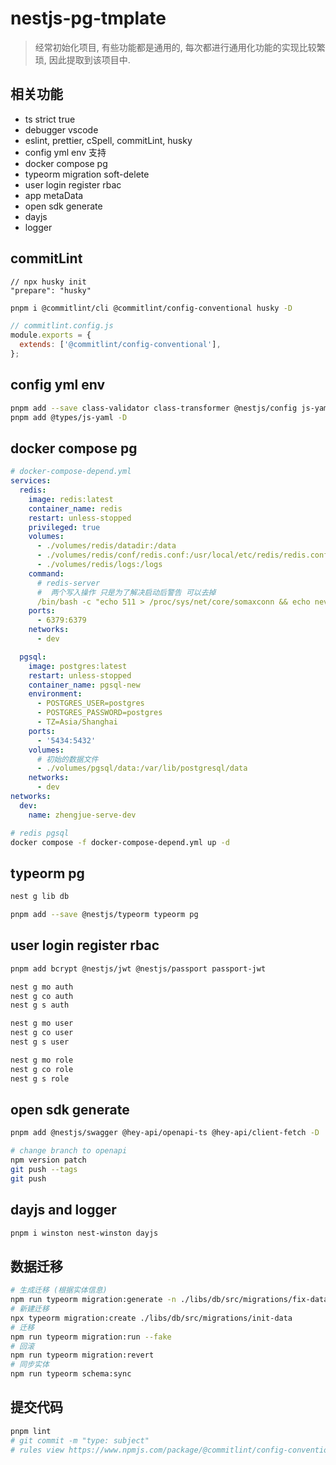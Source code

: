 # nestjs-pg-tmplate

> 经常初始化项目, 有些功能都是通用的, 每次都进行通用化功能的实现比较繁琐, 因此提取到该项目中.

## 相关功能

- ts strict true
- debugger vscode
- eslint, prettier, cSpell, commitLint, husky
- config yml env 支持
- docker compose pg
- typeorm migration soft-delete
- user login register rbac
- app metaData
- open sdk generate
- dayjs
- logger

## commitLint

```jsonc
// npx husky init
"prepare": "husky"
```

```bash
pnpm i @commitlint/cli @commitlint/config-conventional husky -D
```

```js
// commitlint.config.js
module.exports = {
  extends: ['@commitlint/config-conventional'],
};
```

## config yml env

```bash
pnpm add --save class-validator class-transformer @nestjs/config js-yaml
pnpm add @types/js-yaml -D
```

## docker compose pg

```yml
# docker-compose-depend.yml
services:
  redis:
    image: redis:latest
    container_name: redis
    restart: unless-stopped
    privileged: true
    volumes:
      - ./volumes/redis/datadir:/data
      - ./volumes/redis/conf/redis.conf:/usr/local/etc/redis/redis.conf
      - ./volumes/redis/logs:/logs
    command:
      # redis-server
      #  两个写入操作 只是为了解决启动后警告 可以去掉
      /bin/bash -c "echo 511 > /proc/sys/net/core/somaxconn && echo never > /sys/kernel/mm/transparent_hugepage/enabled && redis-server /usr/local/etc/redis/redis.conf"
    ports:
      - 6379:6379
    networks:
      - dev

  pgsql:
    image: postgres:latest
    restart: unless-stopped
    container_name: pgsql-new
    environment:
      - POSTGRES_USER=postgres
      - POSTGRES_PASSWORD=postgres
      - TZ=Asia/Shanghai
    ports:
      - '5434:5432'
    volumes:
      # 初始的数据文件
      - ./volumes/pgsql/data:/var/lib/postgresql/data
    networks:
      - dev
networks:
  dev:
    name: zhengjue-serve-dev
```

```bash
# redis pgsql
docker compose -f docker-compose-depend.yml up -d
```

## typeorm pg

```bash
nest g lib db
```

```bash
pnpm add --save @nestjs/typeorm typeorm pg
```

## user login register rbac

```bash
pnpm add bcrypt @nestjs/jwt @nestjs/passport passport-jwt
```

```bash
nest g mo auth
nest g co auth
nest g s auth

nest g mo user
nest g co user
nest g s user

nest g mo role
nest g co role
nest g s role
```

## open sdk generate

```bash
pnpm add @nestjs/swagger @hey-api/openapi-ts @hey-api/client-fetch -D
```

```bash
# change branch to openapi
npm version patch
git push --tags
git push
```

## dayjs and logger

```bash
pnpm i winston nest-winston dayjs
```

## 数据迁移

```bash
# 生成迁移 (根据实体信息)
npm run typeorm migration:generate -n ./libs/db/src/migrations/fix-data
# 新建迁移
npx typeorm migration:create ./libs/db/src/migrations/init-data
# 迁移
npm run typeorm migration:run --fake
# 回滚
npm run typeorm migration:revert
# 同步实体
npm run typeorm schema:sync
```

## 提交代码

```bash
pnpm lint
# git commit -m "type: subject"
# rules view https://www.npmjs.com/package/@commitlint/config-conventional
```
